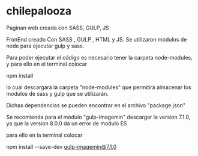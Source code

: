 # chilepalooza
Paginan web creada con SASS, GULP, JS


FronEnd creado Con SASS , GULP , HTML y JS.
Se utilizaron modulos de node para ejecutar gulp y sass.

Para poder ejecutar el código es necesario tener la carpeta node-modules,
y para ello en el terminal colocar

npm install

lo cual descargará la carpeta "node-modules" que permitirá almacenar los modulos de sass y gulp que se utilizarán.

Dichas dependencias se pueden encontrar en el archivo "package.json"

Se recomienda para el módulo "gulp-imagemin" descargar la version 7.1.0, ya que la version 8.0.0 da un error de modulo ES

para ello en la terminal colocar

npm install --save-dev gulp-imagemin@7.1.0
